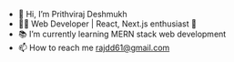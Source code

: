 - 👋 Hi, I’m Prithviraj Deshmukh
- 👨‍💻 Web Developer | React, Next.js enthusiast 🚀
- 📚  I’m currently learning MERN stack web development
- 📫 How to reach me rajdd61@gmail.com

<!---
RajDeshmukh2001/RajDeshmukh2001 is a ✨ special ✨ repository because its `README.md` (this file) appears on your GitHub profile.
You can click the Preview link to take a look at your changes.
--->
